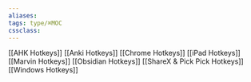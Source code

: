 ```yaml
---
aliases:
tags: type/⌘MOC 
cssclass:
---
```


[[AHK Hotkeys]]
[[Anki Hotkeys]]
[[Chrome Hotkeys]]
[[iPad Hotkeys]]
[[Marvin Hotkeys]]
[[Obsidian Hotkeys]]
[[ShareX & Pick Pick Hotkeys]]
[[Windows Hotkeys]]
